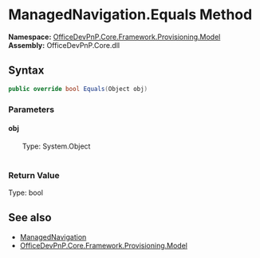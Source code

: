 # ManagedNavigation.Equals Method  
  

**Namespace:** [OfficeDevPnP.Core.Framework.Provisioning.Model](OfficeDevPnP.Core.Framework.Provisioning.Model.md)  
**Assembly:** OfficeDevPnP.Core.dll  
## Syntax
```C#
public override bool Equals(Object obj)
```
### Parameters
#### obj  
&emsp;&emsp;Type: System.Object  
&emsp;&emsp;  

  

### Return Value
Type: bool  

## See also
- [ManagedNavigation](OfficeDevPnP.Core.Framework.Provisioning.Model.ManagedNavigation.md) 
- [OfficeDevPnP.Core.Framework.Provisioning.Model](OfficeDevPnP.Core.Framework.Provisioning.Model.md) 
